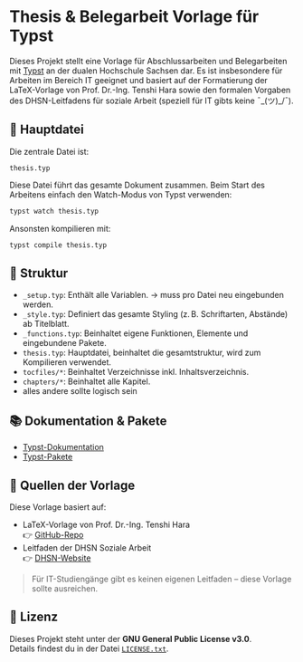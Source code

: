 # Thesis & Belegarbeit Vorlage für Typst

Dieses Projekt stellt eine Vorlage für Abschlussarbeiten und Belegarbeiten mit [Typst](https://typst.app/) an der dualen Hochschule Sachsen dar. Es ist insbesondere für Arbeiten im Bereich IT geeignet und basiert auf der Formatierung der LaTeX-Vorlage von Prof. Dr.-Ing. Tenshi Hara sowie den formalen Vorgaben des DHSN-Leitfadens für soziale Arbeit (speziell für IT gibts keine ¯\_(ツ)_/¯).

## 📄 Hauptdatei

Die zentrale Datei ist:

```
thesis.typ
```

Diese Datei führt das gesamte Dokument zusammen. Beim Start des Arbeitens einfach den Watch-Modus von Typst verwenden:

```bash
typst watch thesis.typ
```

Ansonsten kompilieren mit:

```bash
typst compile thesis.typ
```

## 📁 Struktur

- `_setup.typ`: Enthält alle Variablen. -> muss pro Datei neu eingebunden werden.
- `_style.typ`: Definiert das gesamte Styling (z. B. Schriftarten, Abstände) ab Titelblatt.
- `_functions.typ`: Beinhaltet eigene Funktionen, Elemente und eingebundene Pakete.
- `thesis.typ`: Hauptdatei, beinhaltet die gesamtstruktur, wird zum Kompilieren verwendet.
- `tocfiles/*`: Beinhaltet Verzeichnisse inkl. Inhaltsverzeichnis.
- `chapters/*`: Beinhaltet alle Kapitel.
- alles andere sollte logisch sein

## 📚 Dokumentation & Pakete

- [Typst-Dokumentation](https://typst.app/docs/)
- [Typst-Pakete](https://typst.app/docs/packages/)

## 📘 Quellen der Vorlage

Diese Vorlage basiert auf:

- LaTeX-Vorlage von Prof. Dr.-Ing. Tenshi Hara  
  👉 [GitHub-Repo](https://github.com/tchara/StADD-Thesis)
- Leitfaden der DHSN Soziale Arbeit  
  👉 [DHSN-Website](https://www.dhsn.de/fileadmin/mediamanager/001_duale_hochschule/016_studienangebot/breitenbrunn/soziale_arbeit/dokumente/DHSN_BB_Leitfaden_fuer_das_wissenschaftliche_Arbeiten_Studiengang_Soziale_Arbeit_ab_10_2024.pdf)

> Für IT-Studiengänge gibt es keinen eigenen Leitfaden – diese Vorlage sollte ausreichen.

## 📄 Lizenz

Dieses Projekt steht unter der **GNU General Public License v3.0**.  
Details findest du in der Datei [`LICENSE.txt`](./LICENSE.txt).
